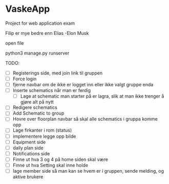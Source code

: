 # VaskeApp

Project for web application exam

Filip er mye bedre enn Elias -Elon Musk

open file

python3 manage.py runserver


TODO:

* [ ] Registerings side, med join link til gruppen
* [ ] Force login
* [ ] fjerne navbar om de ikke er logget inn eller ikke valgt gruppe enda
* [ ] Inserte schematics når man er ferdig
  * [ ] Lage at schematic man starter på er lagra, slik at man ikke trenger å gjøre alt på nytt
* [ ] Redigere schematics
* [ ] Add Schematic to group
* [ ] Hovre over floorplan navbar så skal alle schematics i gruppa komme opp
* [ ] Lage firkanter i rom (status)
* [ ] implementere legge opp bilde
* [ ] Equipment side
* [ ] daily plan side
* [ ] Notifications side
* [ ] Finne ut hva 3 og 4 på home siden skal være
* [ ] Finne ut hva Setting skal inne holde
* [ ] lage member side så man kan se hvem er i gruppen, sende melding, og aktive brukere
